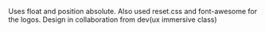 Uses float and position absolute. 
Also used reset.css and font-awesome for the logos.
Design in collaboration from dev(ux immersive class)